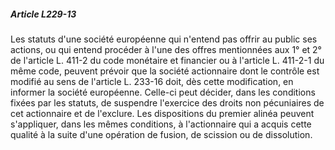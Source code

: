 ##### Article L229-13

Les statuts d'une société européenne qui n'entend pas offrir au public ses actions, ou qui entend procéder à l'une des offres mentionnées aux 1° et 2° de l'article L. 411-2 du code monétaire et financier ou à l'article L. 411-2-1 du même code, peuvent prévoir que la société actionnaire dont le contrôle est modifié au sens de l'article L. 233-16 doit, dès cette modification, en informer la société européenne. Celle-ci peut décider, dans les conditions fixées par les statuts, de suspendre l'exercice des droits non pécuniaires de cet actionnaire et de l'exclure. Les dispositions du premier alinéa peuvent s'appliquer, dans les mêmes conditions, à l'actionnaire qui a acquis cette qualité à la suite d'une opération de fusion, de scission ou de dissolution.

